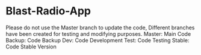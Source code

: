 # Blast-Radio-App
Please do not use the Master branch to update the code,
Different branches have been created for testing and modifying purposes.
Master: Main Code
Backup: Code Backup
Dev: Code Development
Test: Code Testing
Stable: Code Stable Version
